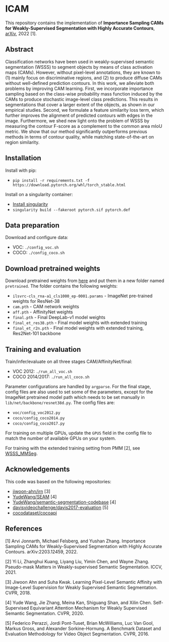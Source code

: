 # ICAM

This repository contains the implementation of **Importance Sampling CAMs for Weakly-Supervised Segmentation with Highly Accurate Contours**, [arXiv](https://arxiv.org/abs/2203.12459), 2022 \[1\].

## Abstract

Classification networks have been used in weakly-supervised semantic segmentation (WSSS) to segment objects by means of class activation maps (CAMs). However, without pixel-level annotations, they are known to (1) mainly focus on discriminative regions, and (2) to produce diffuse CAMs without well-defined prediction contours. In this work, we alleviate both problems by improving CAM learning. First, we incorporate importance sampling based on the class-wise probability mass function induced by the CAMs to produce stochastic image-level class predictions. This results in segmentations that cover a larger extent of the objects, as shown in our empirical studies. Second, we formulate a feature similarity loss term, which further improves the alignment of predicted contours with edges in the image. Furthermore, we shed new light onto the problem of WSSS by measuring the contour F-score as a complement to the common area mIoU metric. We show that our method significantly outperforms previous methods in terms of contour quality, while matching state-of-the-art on region similarity.

## Installation

Install with pip:
- `pip install -r requirements.txt -f https://download.pytorch.org/whl/torch_stable.html`

Install on a singularity container:
- [Install singularity](https://sylabs.io/guides/3.0/user-guide/quick_start.html)
- `singularity build --fakeroot pytorch.sif pytorch.def`

## Data preparation

Download and configure data:
- VOC: `./config_voc.sh`
- COCO: `./config_coco.sh`

## Download pretrained weights

Download pretrained weights from [here](https://drive.google.com/drive/folders/1y3WjoQLgqbR4q7u9KWPjj4enlLvbn_-P?usp=sharing) and put them in a new folder named `pretrained`. The folder contains the following weights:
- `ilsvrc-cls_rna-a1_cls1000_ep-0001.params` - ImageNet pre-trained weights for ResNet-38
- `cam.pth` - CAM network weights
- `aff.pth` - AffinityNet weights
- `final.pth` - Final DeepLab-v1 model weights
- `final_et_res38.pth` - Final model weights with extended training
- `final_et_r2n.pth` - Final model weights with extended training, Res2Net-101 backbone

## Training and evaluation

Train/infer/evaluate on all three stages CAM/AffinityNet/final:
- VOC 2012: `./run_all_voc.sh`
- COCO 2014/2017: `./run_all_coco.sh`

Parameter configurations are handled by `argparse`. For the final stage, config files are also used to set some of the parameters, except for the ImageNet pretrained model path which needs to be set manually in `lib/net/backbone/resnet38d.py`. The config files are:
- `voc/config_voc2012.py`
- `coco/config_coco2014.py`
- `coco/config_coco2017.py`

For training on multiple GPUs, update the `GPUS` field in the config file to match the number of available GPUs on your system.

For training with the extended training setting from PMM \[2\], see [WSSS_MMSeg](https://github.com/Eli-YiLi/WSSS_MMSeg).

## Acknowledgements

This code was based on the following repositories:
- [jiwoon-ahn/irn](https://github.com/jiwoon-ahn/irn) \[3\]
- [YudeWang/SEAM](https://github.com/YudeWang/SEAM) \[4\]
- [YudeWang/semantic-segmentation-codebase](https://github.com/YudeWang/semantic-segmentation-codebase) \[4\]
- [davisvideochallenge/davis2017-evaluation](https://github.com/davisvideochallenge/davis2017-evaluation/) \[5\]
- [cocodataset/cocoapi](https://github.com/cocodataset/cocoapi)

## References

\[1\] Arvi Jonnarth, Michael Felsberg, and Yushan Zhang. Importance Sampling CAMs for Weakly-Supervised Segmentation with Highly Accurate Contours. arXiv:2203.12459, 2022.

\[2\] Yi Li, Zhanghui Kuang, Liyang Liu, Yimin Chen, and Wayne Zhang. Pseudo-mask Matters in Weakly-supervised Semantic Segmentation. ICCV, 2021.

\[3\] Jiwoon Ahn and Suha Kwak. Learning Pixel-Level Semantic Affinity with Image-Level Supervision for Weakly Supervised Semantic Segmentation. CVPR, 2018.

\[4\] Yude Wang, Jie Zhang, Meina Kan, Shiguang Shan, and Xilin Chen. Self-Supervised Equivariant Attention Mechanism for Weakly Supervised Semantic Segmentation. CVPR, 2020.

\[5\] Federico Perazzi, Jordi Pont-Tuset, Brian McWilliams, Luc Van Gool, Markus Gross, and Alexander Sorkine-Hornung. A Benchmark Dataset and Evaluation Methodology for Video Object Segmentation. CVPR, 2016.
